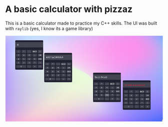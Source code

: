 # A basic calculator with pizzaz

This is a basic calculator made to practice my C++ skills. The UI was built with `raylib` (yes, I know its a game library)

<p align="center">
    <img src="assets/image.png" />
</p>
